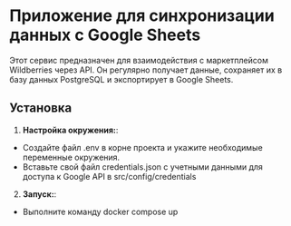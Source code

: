 # Приложение для синхронизации данных с Google Sheets

Этот сервис предназначен для взаимодействия с маркетплейсом Wildberries через API. Он регулярно получает данные, сохраняет их в базу данных PostgreSQL и экспортирует в Google Sheets.

## Установка

1. **Настройка окружения:**:

  - Создайте файл .env в корне проекта и укажите необходимые переменные окружения.
  - Вставьте свой файл credentials.json с учетными данными для доступа к Google API в src/config/credentials  

2. **Запуск:**:

  - Выполните команду docker compose up
